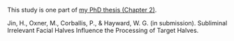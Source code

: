 This study is one part of [my PhD thesis (Chapter 2)](https://researchspace.auckland.ac.nz/handle/2292/50468).

Jin, H., Oxner, M., Corballis, P., & Hayward, W. G. (in submission). Subliminal Irrelevant Facial Halves Influence the Processing of Target Halves.
